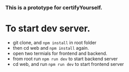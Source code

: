 
### This is a prototype for certifyYourself.

# To start dev server.
- git clone, and ```npm install``` in root folder
- then cd web and  ```npm install``` again.
- open two termials for frontend and backend.
- from root run ```npm run dev``` to start backend server
- cd web, and run ```npm run dev``` to start frontend server